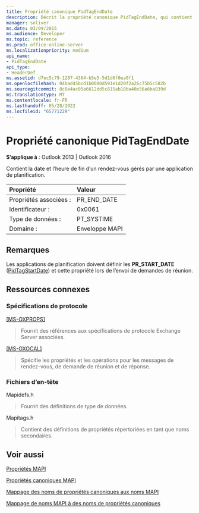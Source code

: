 ```yaml
---
title: Propriété canonique PidTagEndDate
description: Décrit la propriété canonique PidTagEndDate, qui contient la date et l’heure de fin d’un rendez-vous gérés par une application de planification.
manager: soliver
ms.date: 03/09/2015
ms.audience: Developer
ms.topic: reference
ms.prod: office-online-server
ms.localizationpriority: medium
api_name:
- PidTagEndDate
api_type:
- HeaderDef
ms.assetid: d7ec5c79-1287-4364-b5e5-5d1d6f0ea0f1
ms.openlocfilehash: 04bad45bcd1b0080d591e1d20f2a26c75b5c582b
ms.sourcegitcommit: 8c8e4ac05a6612dd5c815ab18ba40e56a6ba839d
ms.translationtype: MT
ms.contentlocale: fr-FR
ms.lasthandoff: 05/28/2022
ms.locfileid: "65771229"
---
```

# <a name="pidtagenddate-canonical-property"></a>Propriété canonique PidTagEndDate

  
  
**S’applique à** : Outlook 2013 | Outlook 2016 
  
Contient la date et l’heure de fin d’un rendez-vous gérés par une application de planification. 
  
|Propriété|Valeur|
|:-----|:-----|
|Propriétés associées :  <br/> |PR_END_DATE  <br/> |
|Identificateur :  <br/> |0x0061  <br/> |
|Type de données :  <br/> |PT_SYSTIME  <br/> |
|Domaine :  <br/> |Enveloppe MAPI  <br/> |
   
## <a name="remarks"></a>Remarques

Les applications de planification doivent définir les **PR_START_DATE** ([PidTagStartDate](pidtagstartdate-canonical-property.md)) et cette propriété lors de l’envoi de demandes de réunion. 
  
## <a name="related-resources"></a>Ressources connexes

### <a name="protocol-specifications"></a>Spécifications de protocole

[[MS-OXPROPS]](https://msdn.microsoft.com/library/f6ab1613-aefe-447d-a49c-18217230b148%28Office.15%29.aspx)
  
> Fournit des références aux spécifications de protocole Exchange Server associées.
    
[[MS-OXOCAL]](https://msdn.microsoft.com/library/09861fde-c8e4-4028-9346-e7c214cfdba1%28Office.15%29.aspx)
  
> Spécifie les propriétés et les opérations pour les messages de rendez-vous, de demande de réunion et de réponse.
    
### <a name="header-files"></a>Fichiers d’en-tête

Mapidefs.h
  
> Fournit des définitions de type de données.
    
Mapitags.h
  
> Contient des définitions de propriétés répertoriées en tant que noms secondaires.
    
## <a name="see-also"></a>Voir aussi



[Propriétés MAPI](mapi-properties.md)
  
[Propriétés canoniques MAPI](mapi-canonical-properties.md)
  
[Mappage des noms de propriétés canoniques aux noms MAPI](mapping-canonical-property-names-to-mapi-names.md)
  
[Mappage de noms MAPI à des noms de propriétés canoniques](mapping-mapi-names-to-canonical-property-names.md)

